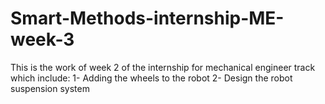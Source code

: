 # Smart-Methods-internship-ME-week-3
This is the work of week 2 of the internship for mechanical engineer track which include:
1- Adding the wheels to the robot
2- Design the robot suspension system
